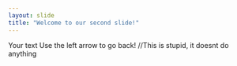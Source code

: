 ```yaml
---
layout: slide
title: "Welcome to our second slide!"
---
```

Your text
Use the left arrow to go back!
//This is stupid, it doesnt do anything
